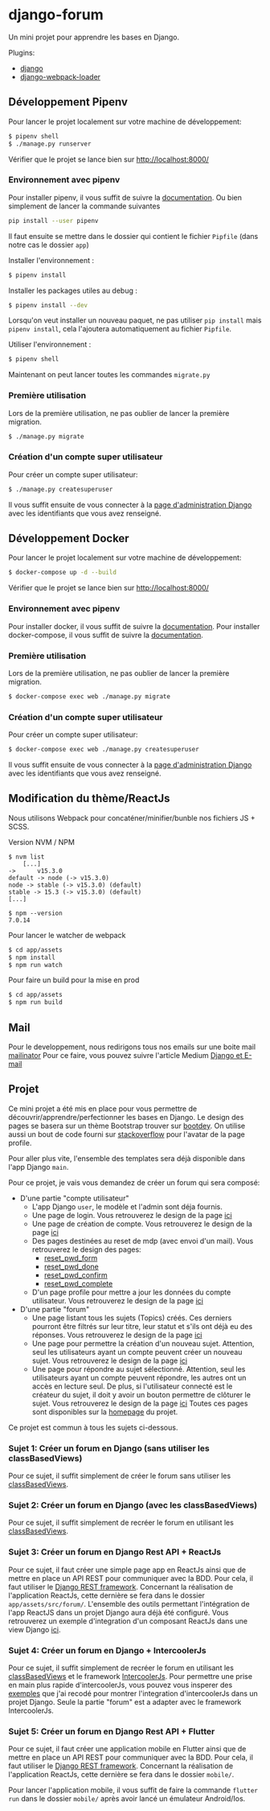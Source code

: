 # django-forum

Un mini projet pour apprendre les bases en Django.

Plugins:
- [django](https://www.djangoproject.com/)
- [django-webpack-loader](https://github.com/django-webpack/django-webpack-loader)


## Développement Pipenv

Pour lancer le projet localement sur votre machine de développement:

```sh
$ pipenv shell
$ ./manage.py runserver
```

Vérifier que le projet se lance bien sur [http://localhost:8000/](http://localhost:8000/)


### Environnement avec pipenv

Pour installer pipenv, il vous suffit de suivre la [documentation](https://pypi.org/project/pipenv/). Ou bien simplement de lancer la commande suivantes
```sh
pip install --user pipenv
```

Il faut ensuite se mettre dans le dossier qui contient le fichier `Pipfile` (dans notre cas le dossier `app`)

Installer l'environnement :
```sh
$ pipenv install
```

Installer les packages utiles au debug :
```sh
$ pipenv install --dev
```

Lorsqu'on veut installer un nouveau paquet, ne pas utiliser `pip install` mais `pipenv install`, cela l'ajoutera automatiquement au fichier `Pipfile`.

Utiliser l'environnement :

```sh
$ pipenv shell
```

Maintenant on peut lancer toutes les commandes `migrate.py`


### Première utilisation

Lors de la première utilisation, ne pas oublier de lancer la première migration.

```sh
$ ./manage.py migrate
```


### Création d'un compte super utilisateur

Pour créer un compte super utilisateur:

```sh
$ ./manage.py createsuperuser
```

Il vous suffit ensuite de vous connecter à la [page d'administration Django](http://localhost:8000/rmas-admin/) avec les identifiants que vous avez renseigné.



## Développement Docker

Pour lancer le projet localement sur votre machine de développement:

```sh
$ docker-compose up -d --build
```

Vérifier que le projet se lance bien sur [http://localhost:8000/](http://localhost:8000/)


### Environnement avec pipenv

Pour installer docker, il vous suffit de suivre la [documentation](https://docs.docker.com/engine/install/ubuntu/).
Pour installer docker-compose, il vous suffit de suivre la [documentation](https://docs.docker.com/compose/install/).


### Première utilisation

Lors de la première utilisation, ne pas oublier de lancer la première migration.

```sh
$ docker-compose exec web ./manage.py migrate
```


### Création d'un compte super utilisateur

Pour créer un compte super utilisateur:

```sh
$ docker-compose exec web ./manage.py createsuperuser
```

Il vous suffit ensuite de vous connecter à la [page d'administration Django](http://localhost:8000/rmas-admin/) avec les identifiants que vous avez renseigné.



## Modification du thème/ReactJs

Nous utilisons Webpack pour concaténer/minifier/bunble nos fichiers JS + SCSS.

Version NVM / NPM
```
$ nvm list
    [...]
->      v15.3.0
default -> node (-> v15.3.0)
node -> stable (-> v15.3.0) (default)
stable -> 15.3 (-> v15.3.0) (default)
[...]

$ npm --version
7.0.14
```

Pour lancer le watcher de webpack
```sh
$ cd app/assets
$ npm install
$ npm run watch
```

Pour faire un build pour la mise en prod
```sh
$ cd app/assets
$ npm run build
```


## Mail

Pour le developpement, nous redirigons tous nos emails sur une boite mail [mailinator](https://www.mailinator.com/v3/index.jsp?zone=public&query=readmeastory#/#inboxpane)
Pour ce faire, vous pouvez suivre l'article Medium [Django et E-mail](https://medium.com/@duboisr/django-et-e-mail-eb9d9ac4503e)



## Projet

Ce mini projet a été mis en place pour vous permettre de découvrir/apprendre/perfectionner les bases en Django.
Le design des pages se basera sur un thème Bootstrap trouver sur [bootdey](https://www.bootdey.com/snippets/view/bs4-forum).
On utilise aussi un bout de code fourni sur [stackoverflow](https://stackoverflow.com/a/41406599) pour l'avatar de la page profile.

Pour aller plus vite, l'ensemble des templates sera déjà disponible dans l'app Django `main`.

Pour ce projet, je vais vous demandez de créer un forum qui sera composé:
- D'une partie "compte utilisateur"
    - L'app Django `user`, le modèle et l'admin sont déja fournis.
    - Une page de login. Vous retrouverez le design de la page [ici](http://localhost:8000/main/login)
    - Une page de création de compte. Vous retrouverez le design de la page [ici](http://localhost:8000/main/register)
    - Des pages destinées au reset de mdp (avec envoi d'un mail). Vous retrouverez le design des pages:
        - [reset_pwd_form](http://localhost:8000/main/reset_pwd_form/)
        - [reset_pwd_done](http://localhost:8000/main/reset_pwd_done/)
        - [reset_pwd_confirm](http://localhost:8000/main/reset_pwd_confirm/)
        - [reset_pwd_complete](http://localhost:8000/main/reset_pwd_complete/)
    - D'un page profile pour mettre a jour les données du compte utilisateur. Vous retrouverez le design de la page [ici](http://localhost:8000/main/profil/)
- D'une partie "forum"
    - Une page listant tous les sujets (Topics) créés. Ces derniers pourront être filtrés sur leur titre, leur statut et s'ils ont déjà eu des réponses. Vous retrouverez le design de la page [ici](http://localhost:8000/main/topics)
    - Une page pour permettre la création d'un nouveau sujet. Attention, seul les utilisateurs ayant un compte peuvent créer un nouveau sujet. Vous retrouverez le design de la page [ici](http://localhost:8000/main/topics/new)
    - Une page pour répondre au sujet sélectionné. Attention, seul les utilisateurs ayant un compte peuvent répondre, les autres ont un accès en lecture seul. De plus, si l'utilisateur connecté est le créateur du sujet, il doit y avoir un bouton permettre de clôturer le sujet. Vous retrouverez le design de la page [ici](http://localhost:8000/main/topics/topic_pk/)
Toutes ces pages sont disponibles sur la [homepage](http://localhost:8000/) du projet.

Ce projet est commun à tous les sujets ci-dessous.


### Sujet 1: Créer un forum en Django (sans utiliser les classBasedViews)
Pour ce sujet, il suffit simplement de créer le forum sans utiliser les [classBasedViews](https://docs.djangoproject.com/fr/3.1/topics/class-based-views/).


### Sujet 2: Créer un forum en Django (avec les classBasedViews)
Pour ce sujet, il suffit simplement de recréer le forum en utilisant les [classBasedViews](https://docs.djangoproject.com/fr/3.1/topics/class-based-views/).


### Sujet 3: Créer un forum en Django Rest API + ReactJs
Pour ce sujet, il faut créer une simple page app en ReactJs ainsi que de mettre en place un API REST pour communiquer avec la BDD. Pour cela, il faut utiliser le [Django REST framework](https://www.django-rest-framework.org/). Concernant la réalisation de l'application ReactJs, cette dernière se fera dans le dossier `app/assets/src/forum/`. L'ensemble des outils permettant l'intégration de l'app ReactJS dans un projet Django aura déjà été configuré.
Vous retrouverez un exemple d'integration d'un composant ReactJs dans une view Django [ici](http://localhost:8000/main/react/).


### Sujet 4: Créer un forum en Django + IntercoolerJs
Pour ce sujet, il suffit simplement de recréer le forum en utilisant les [classBasedViews](https://docs.djangoproject.com/fr/3.1/topics/class-based-views/) et le framework [IntercoolerJs](https://intercoolerjs.org/). Pour permettre une prise en main plus rapide d'intercoolerJs, vous pouvez vous insperer des [exemples](http://djangointercooler.pythonanywhere.com/) que j'ai recodé pour montrer l'integration d'intercoolerJs dans un projet Django.
Seule la partie "forum" est a adapter avec le framework IntercoolerJs.


### Sujet 5: Créer un forum en Django Rest API + Flutter
Pour ce sujet, il faut créer une application mobile en Flutter ainsi que de mettre en place un API REST pour communiquer avec la BDD. Pour cela, il faut utiliser le [Django REST framework](https://www.django-rest-framework.org/). Concernant la réalisation de l'application ReactJs, cette dernière se fera dans le dossier `mobile/`.

Pour lancer l'application mobile, il vous suffit de faire la commande `flutter run` dans le dossier `mobile/` après avoir lancé un émulateur Android/Ios.